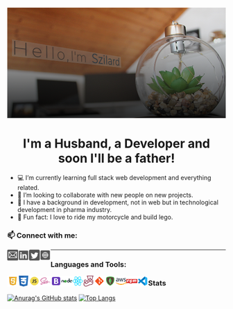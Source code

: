 <div align="center">

![](https://github.com/mihocsaszilard/mihocsaszilard/blob/main/github-readme-image-1000x505.png?raw=true)

# I'm a Husband, a Developer and soon I'll be a father!

</div>

- 💻 I’m currently learning full stack web development and everything related.
- 🔌 I’m looking to collaborate with new people on new projects.
- :test_tube: I have a background in development, not in web but in technological development in pharma industry.
- 💯 Fun fact: I love to ride my motorcycle and build lego.

<h3>📫 Connect with me:</h3>

<div align="center">

[<img align="left" alt="send me an email" width="25px" src="https://github.com/mihocsaszilard/mihocsaszilard/blob/main/mail.svg" />](mihocsa48@gmail.com)
[<img align="left" alt="linkedin profile" width="25px" src="https://github.com/mihocsaszilard/mihocsaszilard/blob/main/linkedin.svg" />][linkedin]
[<img align="left" alt="twitter profile" width="25px" src="https://github.com/mihocsaszilard/mihocsaszilard/blob/main/twitter.svg" />][twitter]
[<img align="left" alt="portfolio website" width="25px" src="https://github.com/mihocsaszilard/mihocsaszilard/blob/main/website.svg" />][website]

</div>

---

<h3 align="left">Languages and Tools:</h3>

<div align="center">
  <img align="left" alt="html" width="25px" src="https://github.com/mihocsaszilard/mihocsaszilard/blob/main/html.svg" />
  <img align="left" alt="css" width="25px" src="https://github.com/mihocsaszilard/mihocsaszilard/blob/main/css.svg" />
  <img align="left" alt="javascript" width="25px" src="https://github.com/mihocsaszilard/mihocsaszilard/blob/main/js.svg" />
  <img align="left" alt="sass" width="25px" src="https://github.com/mihocsaszilard/mihocsaszilard/blob/main/sass.svg" />
  <img align="left" alt="bootstrap" width="25px" src="https://github.com/mihocsaszilard/mihocsaszilard/blob/main/bootstrap.svg" />
  <img align="left" alt="node js" width="25px" src="https://github.com/mihocsaszilard/mihocsaszilard/blob/main/node.svg" />
  <img align="left" alt="react" width="25px" src="https://github.com/mihocsaszilard/mihocsaszilard/blob/main/react.svg" />
  <img align="left" alt="jest" width="25px" src="https://github.com/mihocsaszilard/mihocsaszilard/blob/main/jest.svg" />
  <img align="left" alt="git" width="25px" src="https://github.com/mihocsaszilard/mihocsaszilard/blob/main/git.svg" />
  <img align="left" alt="mongo db" width="25px" src="https://github.com/mihocsaszilard/mihocsaszilard/blob/main/mongodb.svg" />
  <img align="left" alt="amazon web services" width="25px" src="https://github.com/mihocsaszilard/mihocsaszilard/blob/main/aws.svg" />
  <img align="left" alt="npm package manager" width="25px" src="https://github.com/mihocsaszilard/mihocsaszilard/blob/main/npm.svg" />
  <img align="left" alt="visual studio code" width="25px" src="https://github.com/mihocsaszilard/mihocsaszilard/blob/main/vscode.svg" />
</div>

### Stats

[![Anurag's GitHub stats](https://github-readme-stats.vercel.app/api?username=mihocsaszilard&hide=stars,contribs&show_icons=true&theme=dark&hide_border)](https://github.com/anuraghazra/github-readme-stats)
[![Top Langs](https://github-readme-stats.vercel.app/api/top-langs/?username=mihocsaszilard&layout=compact&theme=dark)](https://github.com/anuraghazra/github-readme-stats)

<!---
mihocsaszilard/mihocsaszilard is a ✨ special ✨ repository because its `README.md` (this file) appears on your GitHub profile.
You can click the Preview link to take a look at your changes.
--->

[linkedin]: https://www.linkedin.com/in/mihocsaszilard/
[twitter]: https://twitter.com/MihocsaS
[website]: https://mihocsaszilard.github.io/Portfolio-Website-CF/
